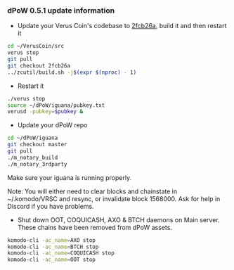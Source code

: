 ### dPoW 0.5.1 update information

- Update your Verus Coin's codebase to [2fcb26a](https://github.com/VerusCoin/VerusCoin/commit/2fcb26ab2c232b052fc147e38ddbc6d2bdcf4dad), build it and then restart it

```bash
cd ~/VerusCoin/src
verus stop
git pull
git checkout 2fcb26a
../zcutil/build.sh -j$(expr $(nproc) - 1)
```

- Restart it

```bash
./verus stop
source ~/dPoW/iguana/pubkey.txt
verusd -pubkey=$pubkey &
```

- Update your dPoW repo

```bash
cd ~/dPoW/iguana
git checkout master
git pull
./m_notary_build
./m_notary_3rdparty
```

Make sure your iguana is running properly.

Note: You will either need to clear blocks and chainstate in ~/.komodo/VRSC and resync, or invalidate block 1568000. 
Ask for help in Discord if you have problems.


- Shut down OOT, COQUICASH, AXO & BTCH daemons on Main server. These chains have been removed from dPoW assets.

```bash
komodo-cli -ac_name=AXO stop
komodo-cli -ac_name=BTCH stop
komodo-cli -ac_name=COQUICASH stop
komodo-cli -ac_name=OOT stop
```
